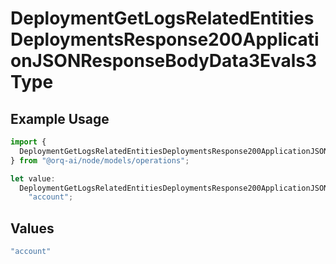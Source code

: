 # DeploymentGetLogsRelatedEntitiesDeploymentsResponse200ApplicationJSONResponseBodyData3Evals3Type

## Example Usage

```typescript
import {
  DeploymentGetLogsRelatedEntitiesDeploymentsResponse200ApplicationJSONResponseBodyData3Evals3Type,
} from "@orq-ai/node/models/operations";

let value:
  DeploymentGetLogsRelatedEntitiesDeploymentsResponse200ApplicationJSONResponseBodyData3Evals3Type =
    "account";
```

## Values

```typescript
"account"
```